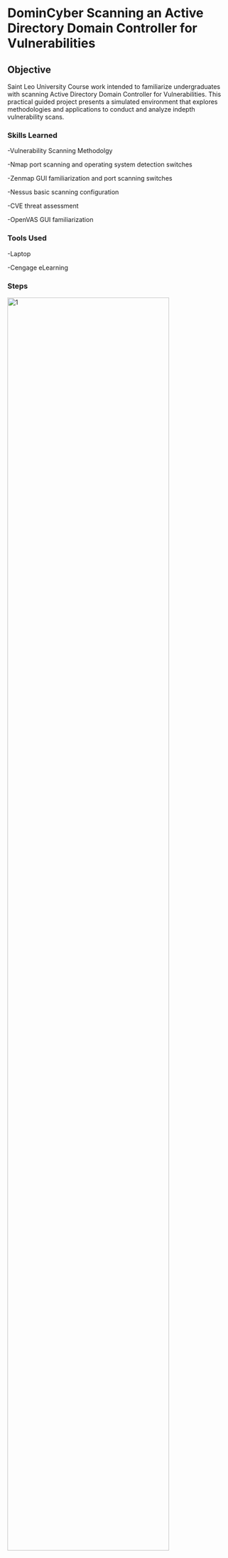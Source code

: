 # DominCyber Scanning an Active Directory Domain Controller for Vulnerabilities
## Objective
Saint Leo University Course work intended to familiarize undergraduates with scanning Active Directory Domain Controller for Vulnerabilities. This practical guided project presents a simulated environment that explores methodologies and applications to conduct and analyze indepth vulnerability scans.

### Skills Learned
<p>-Vulnerability Scanning Methodolgy</p>
<p>-Nmap port scanning and operating system detection switches</p>
<p>-Zenmap GUI familiarization and port scanning switches</p>
<p>-Nessus basic scanning configuration</p>
<p>-CVE threat assessment</p>
<p>-OpenVAS GUI familiarization </p>
  
### Tools Used
-Laptop
<p>-Cengage eLearning</p>

### Steps
<img src="https://i.imgur.com/p2ZtoHR.png" style="width: 85%;" alt="1">
<p><i>Ref 1:</i></p>
<img src="https://i.imgur.com/EDmowxI.png" style="width: 85%;" alt="1">
<p><i>Ref 1:</i></p>
<img src="https://i.imgur.com/pDfl115.png" style="width: 85%;" alt="1">
<p><i>Ref 1:</i></p>
<img src="https://i.imgur.com/CODjYuf.jpg" style="width: 85%;" alt="1">
<p><i>Ref 1:</i></p>
<img src="https://i.imgur.com/NNYA7b3.jpg" style="width: 85%;" alt="1">
<p><i>Ref 1:</i></p>
<img src="https://i.imgur.com/1SCFv6m.jpg" style="width: 85%;" alt="1">
<p><i>Ref 1:</i></p>
<img src="https://i.imgur.com/rRnRMrQ.jpg" style="width: 85%;" alt="1">
<p><i>Ref 1:</i></p>
<img src="" style="width: 85%;" alt="1">
<p><i>Ref 1:</i></p>
<img src="" style="width: 85%;" alt="1">
<p><i>Ref 1:</i></p>
<img src="" style="width: 85%;" alt="1">
<p><i>Ref 1:</i></p>
